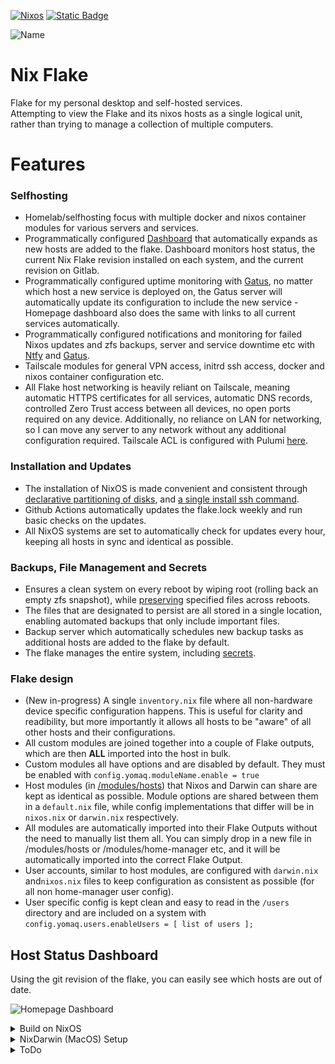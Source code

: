 [![Nixos](https://img.shields.io/badge/NixOS-5277C3?style=for-the-badge&logo=nixos&logoColor=white)](https://nixos.org) 
[![Static Badge](https://img.shields.io/badge/Tailscale-Tailscale?style=for-the-badge&logo=Tailscale&logoColor=white&labelColor=black&color=black)](https://tailscale.com)

![Name](https://github.com/yomaq/nix-config/actions/workflows/UpdateFlakeLock.yml/badge.svg)

# Nix Flake 

Flake for my personal desktop and self-hosted services.  
Attempting to view the Flake and its nixos hosts as a single logical unit, rather than trying to manage a collection of multiple computers.  

# Features

### Selfhosting

* Homelab/selfhosting focus with multiple docker and nixos container modules for various servers and services.
* Programmatically configured [Dashboard](https://github.com/gethomepage/homepage) that automatically expands as new hosts are added to the flake. Dashboard monitors host status, the current Nix Flake revision installed on each system, and the current revision on Gitlab.
* Programmatically configured uptime monitoring with [Gatus](https://github.com/TwiN/gatus), no matter which host a new service is deployed on, the Gatus server will automatically update its configuration to include the new service - Homepage dashboard also does the same with links to all current services automatically.
* Programmatically configured notifications and monitoring for failed Nixos updates and zfs backups, server and service downtime etc with [Ntfy](https://github.com/binwiederhier/ntfy) and [Gatus](https://github.com/TwiN/gatus).
* Tailscale modules for general VPN access, initrd ssh access, docker and nixos container configuration etc.
* All Flake host networking is heavily reliant on Tailscale, meaning automatic HTTPS certificates for all services, automatic DNS records, controlled Zero Trust access between all devices, no open ports required on any device. Additionally, no reliance on LAN for networking, so I can move any server to any network without any additional configuration required. Tailscale ACL is configured with Pulumi [here](https://github.com/yomaq/Tailscale-ACL).

### Installation and Updates

* The installation of NixOS is made convenient and consistent through [declarative partitioning of disks](https://github.com/nix-community/disko/tree/master), and [a single install ssh command](https://github.com/nix-community/nixos-anywhere/tree/main).
* Github Actions automatically updates the flake.lock weekly and run basic checks on the updates.
* All NixOS systems are set to automatically check for updates every hour, keeping all hosts in sync and identical as possible.

### Backups, File Management and Secrets
* Ensures a clean system on every reboot by wiping root (rolling back an empty zfs snapshot), while [preserving](https://github.com/nix-community/impermanence) specified files across reboots.
* The files that are designated to persist are all stored in a single location, enabling automated backups that only include important files.
* Backup server which automatically schedules new backup tasks as additional hosts are added to the flake by default.
* The flake manages the entire system, including [secrets](https://github.com/ryantm/agenix/tree/main).

### Flake design

* (New in-progress) A single `inventory.nix` file where all non-hardware device specific configuration happens. This is useful for clarity and readibility, but more importantly it allows all hosts to be "aware" of all other hosts and their configurations.
* All custom modules are joined together into a couple of Flake outputs, which are then **ALL** imported into the host in bulk.
* Custom modules all have options and are disabled by default. They must be enabled with `config.yomaq.moduleName.enable = true`
* Host modules (in [/modules/hosts](https://github.com/yomaq/nix-config/tree/main/modules)) that Nixos and Darwin can share are kept as identical as possible. Module options are shared between them in a `default.nix` file, while config implementations that differ will be in `nixos.nix` or `darwin.nix` respectively.
* All modules are automatically imported into their Flake Outputs without the need to manually list them all. You can simply drop in a new file in /modules/hosts or /modules/home-manager etc, and it will be automatically imported into the correct Flake Output.
* User accounts, similar to host modules, are configured with `darwin.nix` and`nixos.nix` files to keep configuration as consistent as possible (for all non home-manager user config).
* User specific config is kept clean and easy to read in the `/users` directory and are included on a system with `config.yomaq.users.enableUsers = [ list of users ];`

## Host Status Dashboard
Using the git revision of the flake, you can easily see which hosts are out of date.

![Homepage Dashboard](./Utilities/images/dashboard.png)



<details>
  <summary>Build on NixOS</summary>

**Install a host that already has configuration:**

* boot the host into a nixos installer (installer-iso ouput will build a nixos installer iso that is pre-loaded with a tailscale key to auto join the installer to your tailnet for easy remote installations), and set the root password (already set for installer-iso).
* complete the following steps on a different x86_64 machine with nix installed, and sign into 1password
* run the script `utilities/nixos-anywhere/remote-install-encrypt.sh HOSTNAME IPADDRESS-OF-TARGET`



**Update the system(rebuild)**:  
```
nixos-rebuild switch --flake github:yomaq/nix-config
```
</details>

<details>
  <summary>NixDarwin (MacOS) Setup</summary>

Install Nix on MacOS:
```
curl -sSf -L https://install.lix.systems/lix | sh -s -- install
```

Install Homebrew: https://docs.brew.sh/Installation
```
/bin/bash -c "$(curl -fsSL https://raw.githubusercontent.com/Homebrew/install/master/install.sh)"
```

Build Darwin for the first time (replace `midnight` with the correct hostname)
```
nix run nix-darwin -- switch --flake github:yomaq/nix-config#midnight
```
***Repeat the following to update***

```
darwin-rebuild switch --flake github:yomaq/nix-config
```
</details>


<details>
  <summary>ToDo</summary>

* Add a self hosted nix store cache server.
* Move docker containers to Quadlet.
* Adjust flake design to use an `inventory.nix` file, similar to clan.lol, this will remove the need for a single host to build the configuration of other hosts for modules like `gatus` and `homepage`.
* Microvms, possibly migrate some nixos-containers to microvms.


</details>
